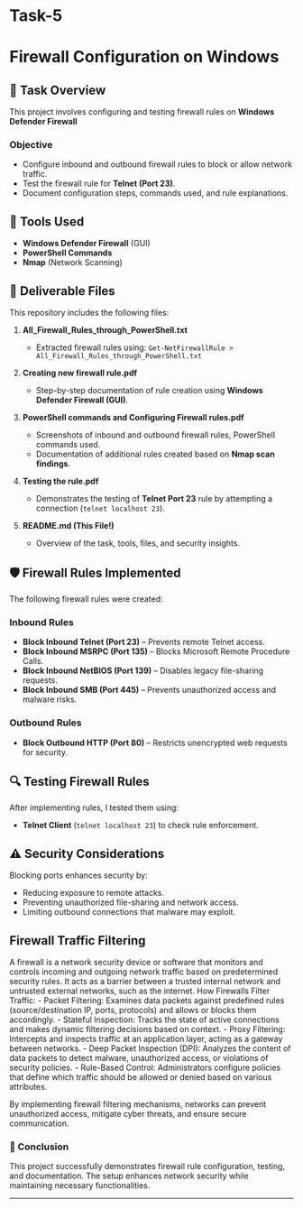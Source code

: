 # Task-5
# Firewall Configuration on Windows

## 📌 Task Overview  
This project involves configuring and testing firewall rules on **Windows Defender Firewall**
### **Objective**  
- Configure inbound and outbound firewall rules to block or allow network traffic.  
- Test the firewall rule for **Telnet (Port 23)**.  
- Document configuration steps, commands used, and rule explanations.

## 🔧 Tools Used  
- **Windows Defender Firewall** (GUI)  
- **PowerShell Commands**  
- **Nmap** (Network Scanning)  

## 📂 Deliverable Files  
This repository includes the following files:

1. **All_Firewall_Rules_through_PowerShell.txt**  
   - Extracted firewall rules using: `Get-NetFirewallRule > All_Firewall_Rules_through_PowerShell.txt`  

2. **Creating new firewall rule.pdf**  
   - Step-by-step documentation of rule creation using **Windows Defender Firewall (GUI)**.  

3. **PowerShell commands and Configuring Firewall rules.pdf**  
   - Screenshots of inbound and outbound firewall rules, PowerShell commands used.  
   - Documentation of additional rules created based on **Nmap scan findings**.  

4. **Testing the rule.pdf**  
   - Demonstrates the testing of **Telnet Port 23** rule by attempting a connection (`telnet localhost 23`).  

5. **README.md (This File!)**  
   - Overview of the task, tools, files, and security insights.  

## 🛡️ Firewall Rules Implemented  
The following firewall rules were created:

### **Inbound Rules**
- **Block Inbound Telnet (Port 23)** – Prevents remote Telnet access.  
- **Block Inbound MSRPC (Port 135)** – Blocks Microsoft Remote Procedure Calls.  
- **Block Inbound NetBIOS (Port 139)** – Disables legacy file-sharing requests.  
- **Block Inbound SMB (Port 445)** – Prevents unauthorized access and malware risks.  

### **Outbound Rules**
- **Block Outbound HTTP (Port 80)**  – Restricts unencrypted web requests for security.  

## 🔍 Testing Firewall Rules  
After implementing rules, I tested them using:  
- **Telnet Client** (`telnet localhost 23`) to check rule enforcement.  


## ⚠️ Security Considerations  
Blocking ports enhances security by:
- Reducing exposure to remote attacks.  
- Preventing unauthorized file-sharing and network access.  
- Limiting outbound connections that malware may exploit.

## Firewall Traffic Filtering
A firewall is a network security device or software that monitors and controls incoming and outgoing network traffic based on predetermined security rules. It acts as a barrier between a trusted internal network and untrusted external networks, such as the internet.
   How Firewalls Filter Traffic:
      - Packet Filtering: Examines data packets against predefined rules (source/destination IP, ports, protocols) and allows or blocks them accordingly.
      - Stateful Inspection: Tracks the state of active connections and makes dynamic filtering decisions based on context.
      - Proxy Filtering: Intercepts and inspects traffic at an application layer, acting as a gateway between networks.
      - Deep Packet Inspection (DPI): Analyzes the content of data packets to detect malware, unauthorized access, or violations of security policies.
      - Rule-Based Control: Administrators configure policies that define which traffic should be allowed or denied based on various attributes.
      
By implementing firewall filtering mechanisms, networks can prevent unauthorized access, mitigate cyber threats, and ensure secure communication.


### 📜 Conclusion  
This project successfully demonstrates firewall rule configuration, testing, and documentation. The setup enhances network security while maintaining necessary functionalities.  

---
